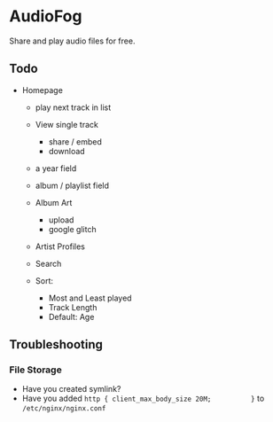 # AudioFog

Share and play audio files for free.

## Todo

- Homepage

  - play next track in list

  - View single track
    - share / embed
    - download

  - a year field
  - album / playlist field


  - Album Art
    - upload
    - google glitch

  - Artist Profiles

  - Search
  - Sort:
    - Most and Least played
    - Track Length
    - Default: Age

## Troubleshooting

### File Storage
- Have you created symlink?
- Have you added `http {
      client_max_body_size 20M;         
}` to `/etc/nginx/nginx.conf`
